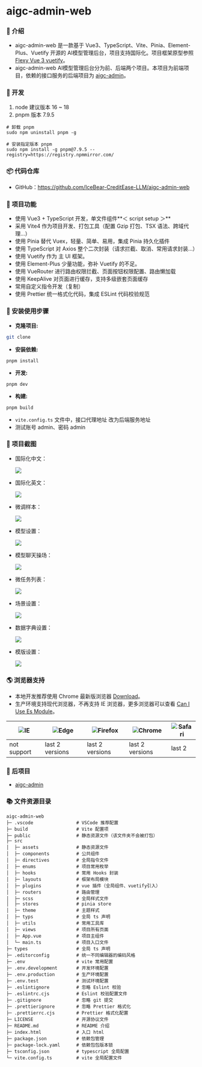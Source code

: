 # aigc-admin-web

### 📖 介绍

- aigc-admin-web 是一款基于 Vue3、TypeScript、Vite、Pinia、Element-Plus、Vuetify 开源的 AI模型管理后台，项目支持国际化。项目框架原型参照[Flexy Vue 3 vuetify](https://preview.themeforest.net/item/flexy-vuetify-vue3-dashboard/full_screen_preview/42100104?clickid=VfFzUd3jpxyPTtd2du3D4ULrUkFWAjUB4w3rWY0&iradid=289206&iradtype=BANNER&irgwc=1&irmptype=mediapartner&irpid=1386563&mp_value1=&utm_campaign=af_impact_radius_1386563&utm_medium=affiliate&utm_source=impact_radius)。
- aigc-admin-web AI模型管理后台分为前、后端两个项目。本项目为前端项目，依赖的接口服务的后端项目为 [aigc-admin](https://github.com/IceBear-CreditEase-LLM/aigc-admin)。

### 🚀 开发

1. node 建议版本 16 ~ 18
2. pnpm 版本 7.9.5

```shell
# 卸载 pnpm
sudo npm uninstall pnpm -g

# 安装指定版本 pnpm
sudo npm install -g pnpm@7.9.5 --registry=https://registry.npmmirror.com/
```

### 📦 代码仓库

- GitHub：https://github.com/IceBear-CreditEase-LLM/aigc-admin-web

### 🔨 项目功能

- 使用 Vue3 + TypeScript 开发，单文件组件**＜ script setup ＞**
- 采用 Vite4 作为项目开发、打包工具（配置 Gzip 打包、TSX 语法、跨域代理…）
- 使用 Pinia 替代 Vuex，轻量、简单、易用，集成 Pinia 持久化插件
- 使用 TypeScript 对 Axios 整个二次封装（请求拦截、取消、常用请求封装…）
- 使用 Vuetify 作为 主 UI 框架。
- 使用 Element-Plus 少量功能，弥补 Vuetify 的不足。
- 使用 VueRouter 进行路由权限拦截、页面按钮权限配置、路由懒加载
- 使用 KeepAlive 对页面进行缓存，支持多级嵌套页面缓存
- 常用自定义指令开发（复制）
- 使用 Prettier 统一格式化代码，集成 ESLint 代码校验规范

### 📔 安装使用步骤

- **克隆项目:**

```bash
git clone
```

- **安装依赖:**

```text
pnpm install
```

- **开发:**

```text
pnpm dev
```

- **构建:**

```text
pnpm build
```

- `vite.config.ts` 文件中，接口代理地址 改为后端服务地址
- 测试账号 admin、密码 admin

### 🌠 项目截图

- 国际化中文：

  ![](src/assets/images/README/screens/i18n-cn.jpg)

- 国际化英文：

  ![](src/assets/images/README/screens/i18n-en.jpg)

- 微调样本：

  ![](src/assets/images/README/screens/sample.jpg)

- 模型设置：

  ![](src/assets/images/README/screens/model.jpg)

- 模型聊天操场：

  ![](src/assets/images/README/screens/chat.jpg)

- 微任务列表：

  ![](src/assets/images/README/screens/fineList.jpg)

- 场景设置：

  ![](src/assets/images/README/screens/scene.jpg)

- 数据字典设置：

  ![](src/assets/images/README/screens/dataDictionary.jpg)

- 模版设置：

  ![](src/assets/images/README/screens/template.jpg)

### 🌎 浏览器支持

- 本地开发推荐使用 Chrome 最新版浏览器 [Download](https://www.google.com/intl/zh-CN/chrome/)。
- 生产环境支持现代浏览器，不再支持 IE 浏览器，更多浏览器可以查看 [Can I Use Es Module](https://caniuse.com/?search=ESModule)。

| ![IE](src/assets/images/README/broswers/ie.png) | ![Edge](src/assets/images/README/broswers/edge.png) | ![Firefox](src/assets/images/README/broswers/firefox.png) | ![Chrome](src/assets/images/README/broswers/chrome.png) | ![Safari](src/assets/images/README/broswers/safari.png) |
| ----------------------------------------------- | --------------------------------------------------- | --------------------------------------------------------- | ------------------------------------------------------- | ------------------------------------------------------- |
| not support                                     | last 2 versions                                     | last 2 versions                                           | last 2 versions                                         | last 2                                                  |

### 🧩 后项目

- [aigc-admin](https://github.com/IceBear-CreditEase-LLM/aigc-admin)

### 📚 文件资源目录

```text
aigc-admin-web
├─ .vscode                # VSCode 推荐配置
├─ build                  # Vite 配置项
├─ public                 # 静态资源文件（该文件夹不会被打包）
├─ src
│  ├─ assets              # 静态资源文件
│  ├─ components          # 公共组件
│  ├─ directives          # 全局指令文件
│  ├─ enums               # 项目常用枚举
│  ├─ hooks               # 常用 Hooks 封装
│  ├─ layouts             # 框架布局模块
│  ├─ plugins             # vue 插件（全局组件、vuetify引入）
│  ├─ routers             # 路由管理
│  ├─ scss                # 全局样式文件
│  ├─ stores              # pinia store
│  ├─ theme               # 主题样式
│  ├─ typs                # 全局 ts 声明
│  ├─ utils               # 常用工具库
│  ├─ views               # 项目所有页面
│  ├─ App.vue             # 项目主组件
│  └─ main.ts             # 项目入口文件
├─ types                  # 全局 ts 声明
├─ .editorconfig          # 统一不同编辑器的编码风格
├─ .env                   # vite 常用配置
├─ .env.development       # 开发环境配置
├─ .env.production        # 生产环境配置
├─ .env.test              # 测试环境配置
├─ .eslintignore          # 忽略 Eslint 校验
├─ .eslintrc.cjs          # Eslint 校验配置文件
├─ .gitignore             # 忽略 git 提交
├─ .prettierignore        # 忽略 Prettier 格式化
├─ .prettierrc.cjs        # Prettier 格式化配置
├─ LICENSE                # 开源协议文件
├─ README.md              # README 介绍
├─ index.html             # 入口 html
├─ package.json           # 依赖包管理
├─ package-lock.yaml      # 依赖包包版本锁
├─ tsconfig.json          # typescript 全局配置
└─ vite.config.ts         # vite 全局配置文件
```
